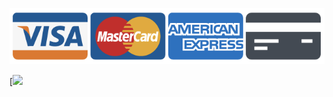 ![](https://github.com/MichaelSh123/GitGitHubMastercalss/blob/master/markdownExamples/credit%20cards.png?raw=true)

[![](https://www.youtube.com/watch?v=lE6RYpe9IT0)
